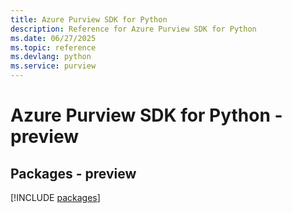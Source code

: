 ```yaml
---
title: Azure Purview SDK for Python
description: Reference for Azure Purview SDK for Python
ms.date: 06/27/2025
ms.topic: reference
ms.devlang: python
ms.service: purview
---
```

# Azure Purview SDK for Python - preview
## Packages - preview
[!INCLUDE [packages](purview-index.md)]